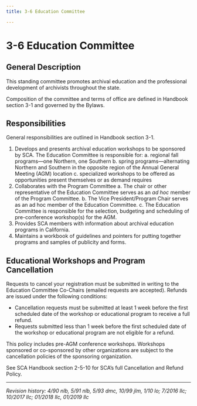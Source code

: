 ```yaml
---
title: 3-6 Education Committee

---
```


# 3-6 Education Committee

## General Description

This standing committee promotes archival education and the professional development of archivists throughout the state.

Composition of the committee and terms of office are defined in Handbook section 3-1 and governed by the Bylaws.

## Responsibilities

General responsibilities are outlined in Handbook section 3-1.

1. Develops and presents archival education workshops to be sponsored by SCA. The Education Committee is responsible for:
   a. regional fall programs—one Northern, one Southern
   b. spring programs—alternating Northern and Southern in the opposite region of the Annual General Meeting (AGM) location
   c. specialized workshops to be offered as opportunities present themselves or as demand requires
2. Collaborates with the Program Committee
   a. The chair or other representative of the Education Committee serves as an _ad hoc_ member of the Program Committee.
   b. The Vice President/Program Chair serves as an ad hoc member of the Education Committee.
   c. The Education Committee is responsible for the selection, budgeting and scheduling of pre-conference workshop(s) for the AGM.
3. Provides SCA members with information about archival education programs in California.
4. Maintains a workbook of guidelines and pointers for putting together programs and samples of publicity and forms.

## Educational Workshops and Program Cancellation

Requests to cancel your registration must be submitted in writing to the Education Committee Co-Chairs (emailed requests are accepted). Refunds are issued under the following conditions:
- Cancellation requests must be submitted at least 1 week before the first scheduled date of the workshop or educational program to receive a full refund.
- Requests submitted less than 1 week before the first scheduled date of the workshop or educational program are not eligible for a refund.

This policy includes pre-AGM conference workshops. Workshops sponsored or co-sponsored by other organizations are subject to the cancellation policies of the sponsoring organization. 

See SCA Handbook section 2-5-10 for SCA’s full Cancellation and Refund Policy.

***

_Revision history: 4/90 nlb, 5/91 nlb, 5/93 dmc, 10/99 jlm, 1/10 lo; 7/2016 llc; 10/2017 llc; 01/2018 llc, 01/2019 llc_
